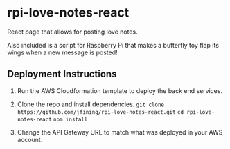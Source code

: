 # rpi-love-notes-react
React page that allows for posting love notes.

Also included is a script for Raspberry Pi that makes a butterfly toy flap its wings when a new message is posted!

## Deployment Instructions
1. Run the AWS Cloudformation template to deploy the back end services.

2. Clone the repo and install dependencies.
`git clone https://github.com/jfining/rpi-love-notes-react.git`
`cd rpi-love-notes-react`
`npm install`

3. Change the API Gateway URL to match what was deployed in your AWS account.
